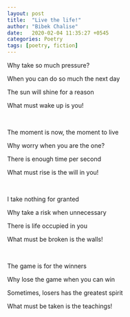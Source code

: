 ```yaml
---
layout: post
title:  "Live the life!"
author: "Bibek Chalise"
date:   2020-02-04 11:35:27 +0545
categories: Poetry
tags: [poetry, fiction]
---
```

Why take so much pressure?

When you can do so much the next day

The sun will shine for a reason

What must wake up is you!

<br>

The moment is now, the moment to live

Why worry when you are the one?

There is enough time per second

What must rise is the will in you!

<br>

I take nothing for granted

Why take a risk when unnecessary

There is life occupied in you

What must be broken is the walls!

<br>

The game is for the winners

Why lose the game when you can win

Sometimes, losers has the greatest spirit

What must be taken is the teachings!
